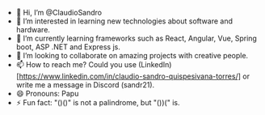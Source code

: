 - 👋 Hi, I’m @ClaudioSandro
- 👀 I’m interested in learning new technologies about software and hardware.
- 🌱 I’m currently learning frameworks such as React, Angular, Vue, Spring boot, ASP .NET and Express js.
- 💞️ I’m looking to collaborate on amazing projects with creative people.
- 📫 How to reach me? Could you use (LinkedIn)[https://www.linkedin.com/in/claudio-sandro-quispesivana-torres/] or write me a message in Discord (sandr21). 
- 😄 Pronouns: Papu
- ⚡ Fun fact: "()()" is not a palindrome, but "())(" is.

<!---
ClaudioSandro/ClaudioSandro is a ✨ special ✨ repository because its `README.md` (this file) appears on your GitHub profile.
You can click the Preview link to take a look at your changes.
--->
